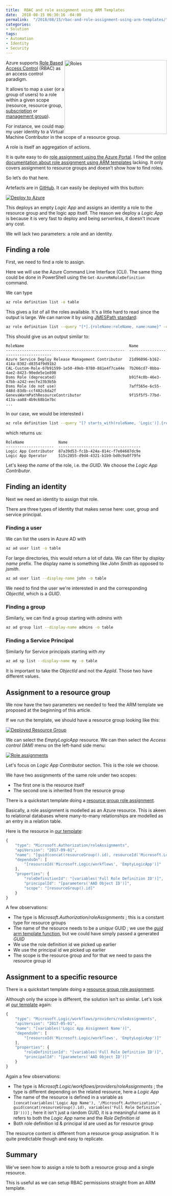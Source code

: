 ```yaml
---
title:  RBAC and role assignment using ARM Templates
date:  2018-08-15 06:30:16 -04:00
permalink:  "/2018/08/15/rbac-and-role-assignment-using-arm-templates/"
categories:
- Solution
tags:
- Automation
- Identity
- Security
---
```

<a href="assets/2018/8/rbac-and-role-assignment-using-arm-templates/adult-army-competition-73869.jpg"><img style="float:right;" title="adult-army-competition-73869" src="assets/2018/8/rbac-and-role-assignment-using-arm-templates/adult-army-competition-73869_thumb.jpg" alt="Roles" width="320" height="231" /></a>
Azure supports <a href="https://docs.microsoft.com/en-us/azure/role-based-access-control/overview">Role Based Access Control</a> (RBAC) as an access control paradigm.

It allows to map a user (or a group of users) to a role within a given scope (resource, resource group, <a href="https://docs.microsoft.com/en-us/azure/architecture/cloud-adoption-guide/subscription-governance">subscription</a> or <a href="https://docs.microsoft.com/en-us/azure/azure-resource-manager/management-groups-overview">management group</a>).

For instance, we could map my user identity to a Virtual Machine Contributor in the scope of a resource group.

A role is itself an aggregation of actions.

It is quite easy to do <a href="https://docs.microsoft.com/en-us/azure/role-based-access-control/role-assignments-portal">role assignment using the Azure Portal</a>.  I find the <a href="https://docs.microsoft.com/en-us/azure/role-based-access-control/role-assignments-template">online documentation about role assignment using ARM templates</a> lacking.  It only covers assignment to resource groups and doesn’t show how to find roles.

So let’s do that here.

Artefacts are in <a href="https://github.com/vplauzon/arm/tree/master/rbac">GitHub</a>.  It can easily be deployed with this button:

<a href="https://portal.azure.com/#create/Microsoft.Template/uri/https%3A%2F%2Fraw.githubusercontent.com%2Fvplauzon%2Farm%2Fmaster%2Frbac%2Frbac.json"><img src="http://azuredeploy.net/deploybutton.png" alt="Deploy to Azure" /></a>

This deploys an empty <em>Logic App</em> and assigns an identity a role to the resource group and the logic app itself.  The reason we deploy a <em>Logic App</em> is because it is very fast to deploy and being <em>serverless</em>, it doesn't incure any cost.

We will lack two parameters:  a role and an identity.

<h2>Finding a role</h2>

First, we need to find a role to assign.

Here we will use the Azure Command Line Interface (CLI).  The same thing could be done in PowerShell using the <code>Get-AzureRmRoleDefinition</code> command.

We can type

```bash
az role definition list -o table
```

This gives a list of all the roles available.  It's a little hard to read since the output is large.  We can narrow it by using <a href="http://jmespath.org/">JMESPath standard</a>:

```bash
az role definition list --query "[*].{roleName:roleName, name:name}" -o table
```

This should give us an output similar to:

```text
RoleName                                              Name
----------------------------------------------------  ------------------------------------
Azure Service Deploy Release Management Contributor   21d96096-b162-414a-8302-d8354f9d91b2
CAL-Custom-Role-67b91599-1e50-49eb-8780-881e4f7ca44e  7b266cd7-0bba-4ae2-8423-90ede5e1e898
Dsms Role (deprecated)                                b91f4c0b-46e3-47bb-a242-eecfe23b3b5b
Dsms Role (do not use)                                7aff565e-6c55-448d-83db-ccf482c6da2f
GenevaWarmPathResourceContributor                     9f15f5f5-77bd-413a-aa88-4b9c68b1e7bc
...
```

In our case, we would be interested i

```bash
az role definition list --query "[? starts_with(roleName, 'Logic')].{roleName:roleName, name:name}" -o table
```

which returns us:

```text
RoleName               Name
---------------------  ------------------------------------
Logic App Contributor  87a39d53-fc1b-424a-814c-f7e04687dc9e
Logic App Operator     515c2055-d9d4-4321-b1b9-bd0c9a0f79fe
```

Let's keep the <em>name</em> of the role, i.e. the <em>GUID</em>.  We choose the <em>Logic App Contributor</em>.

<h2>Finding an identity</h2>

Next we need an identity to assign that role.

There are three types of identity that makes sense here:  user, group and service principal.

<h3>Finding a user</h3>

We can list the users in Azure AD with

```bash
az ad user list -o table
```

For large directories, this would return a lot of data.  We can filter by <em>display name</em> prefix.  The display name is something like <em>John Smith</em> as opposed to <em>jsmith</em>.

```bash
az ad user list --display-name john -o table
```

We need to find the user we're interested in and the corresponding <em>ObjectId</em>, which is a <em>GUID</em>.

<h3>Finding a group</h3>

Similarly, we can find a group starting with <em>admins</em> with

```bash
az ad group list --display-name admins -o table
```

<h3>Finding a Service Principal</h3>

Similarly for Service principals starting with <em>my</em>

```bash
az ad sp list --display-name my -o table
```

It is important to take the <em>ObjectId</em> and not the <em>AppId</em>.  Those two have different values.

<h2>Assignment to a resource group</h2>

We now have the two parameters we needed to feed the ARM template we proposed at the beginning of this article.

If we run the template, we should have a resource group looking like this:

<a href="https://vincentlauzon.files.wordpress.com/2018/08/rg.png"><img src="https://vincentlauzon.files.wordpress.com/2018/08/rg.png" alt="Deployed Resource Group" /></a>

We can select the <em>EmptyLogicApp</em> resource.  We can then select the <em>Access control (IAM)</em> menu on the left-hand side menu:

<a href="https://vincentlauzon.files.wordpress.com/2018/08/iam.png"><img src="https://vincentlauzon.files.wordpress.com/2018/08/iam.png" alt="Role assignments" /></a>

Let's focus on <em>Logic App Contributor</em> section.  This is the role we choose.

We have two assignments of the same role under two scopes:

<ul>
<li>The first one is the resource itself</li>
<li>The second one is inherited from the resource group</li>
</ul>

There is a quickstart template doing a <a href="https://azure.microsoft.com/en-ca/resources/templates/101-rbac-builtinrole-resourcegroup/">resource group role assignment</a>.

Basically, a role assignment is modelled as an Azure resource.  This is akeen to relational databases where many-to-many relationships are modelled as an entry in a relation table.

Here is the resource in <a href="https://github.com/vplauzon/arm/blob/master/rbac/rbac.json">our template</a>:

```JavaScript
{
    "type": "Microsoft.Authorization/roleAssignments",
    "apiVersion": "2017-09-01",
    "name": "[guid(concat(resourceGroup().id), resourceId('Microsoft.Logic/workflows', 'EmptyLogicApp'), variables('Full Role Definition ID'))]",
    "dependsOn": [
        "[resourceId('Microsoft.Logic/workflows', 'EmptyLogicApp')]"
    ],
    "properties": {
        "roleDefinitionId": "[variables('Full Role Definition ID')]",
        "principalId": "[parameters('AAD Object ID')]",
        "scope": "[resourceGroup().id]"
    }
}
```

A few observations:

<ul>
<li>The type is <em>Microsoft.Authorization/roleAssignments</em> ; this is a constant type for resource groups</li>
<li>The name of the resource needs to be a <em>unique</em> GUID ; we use the <a href="https://docs.microsoft.com/en-us/azure/azure-resource-manager/resource-group-template-functions-string#guid"><em>guid</em> arm template function</a>, but we could have simply passed a generated <em>GUID</em></li>
<li>We use the role definition id we picked up earlier</li>
<li>We use the principal id we picked up earlier</li>
<li>The scope is the resource group and for that we need to pass the resource group id</li>
</ul>

<h2>Assignment to a specific resource</h2>

There is a quickstart template doing a <a href="https://azure.microsoft.com/en-ca/resources/templates/101-rbac-builtinrole-virtualmachine/">resource group role assignment</a>.

Although only the scope is different, the solution isn't so similar.  Let's look at <a href="https://github.com/vplauzon/arm/blob/master/rbac/rbac.json">our template</a> again:

```JavaScript
{
    "type": "Microsoft.Logic/workflows/providers/roleAssignments",
    "apiVersion": "2017-05-01",
    "name": "[variables('Logic App Assignment Name')]",
    "dependsOn": [
        "[resourceId('Microsoft.Logic/workflows', 'EmptyLogicApp')]"
    ],
    "properties": {
        "roleDefinitionId": "[variables('Full Role Definition ID')]",
        "principalId": "[parameters('AAD Object ID')]"
    }
}
```

Again a few observations:

<ul>
<li>The type is <em>Microsoft.Logic/workflows/providers/roleAssignments</em> ; the type is different depending on the related resource, here a <em>Logic App</em></li>
<li>The name of the resource is defined in a variable as <code>[concat(variables('Logic App Name'), '/Microsoft.Authorization/', guid(concat(resourceGroup().id), variables('Full Role Definition ID')))]</code> ; here it isn't just a random GUID, it is a meaningful name as it refers to both the <em>Logic App</em> name and the <em>Role Definition id</em></li>
<li>Both role definition id &amp; principal id are used as for resource group</li>
</ul>

The resource content is different from a resource group assignation.  It is quite predictable though and easy to replicate.

<h2>Summary</h2>

We've seen how to assign a role to both a resource group and a single resource.

This is useful as we can setup RBAC permissions straight from an ARM template.
